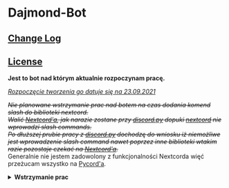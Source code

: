 # Dajmond-Bot
<h2><a href="ChangeLog.md">Change Log</a> </h2>
<h2><a href="LICENSE.md">License</a></h2>

<b>Jest to bot nad którym aktualnie rozpoczynam pracę.</b><br>

<u><i>Rozpoczęcie tworzenia go datuje się na 23.09.2021</i></u><br>

<i><s>Nie planowane wstrzymanie prac nad botem na czas dodania komend slash do biblioteki nextcord.</s></i> <br>
<i><s>Walić [Nextcord'a](https://github.com/nextcord/nextcord), jak narazie zostane przy [discord.py](https://github.com/Rapptz/discord.py) dopuki [nextcord](https://github.com/nextcord/nextcord) nie wprowadzi slash commands.</s></i><br>
<i><s>Po dłuższej prubie pracy z [discord.py](https://github.com/Rapptz/discord.py) dochodzę do wniosku iż niemożliwe jest wprowadzenie slash command nawet poprzez inne biblioteki wtakim razie pozostaje czekać na [Nextcord'a](https://github.com/nextcord/nextcord).<br></i></s>
Generalnie nie jestem zadowolony z funkcjonalności Nextcorda więć przeżucam wszystko na [Pycord'a](https://github.com/Pycord-Development/pycord).<br>
<details> <summary><b>Wstrzymanie prac</b></summary>
<details> <summary><b>#1</b> </summary>
<i>Rozpoczęcie 25.09.2021 <br>
Zakończenie 30.09.2021</i></details>
<details> <summary><b>#2</b> </summary>
<i>Rozpoczęcie 25.10.2021 <br>
Zakończenie 15.02.2022</i></details></details>
